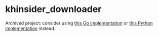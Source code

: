 # khinsider_downloader

Archived project: consider using [this Go implementation](https://github.com/marcus-crane/khinsider) or [this Python implementation](https://github.com/obskyr/khinsider) instead.
